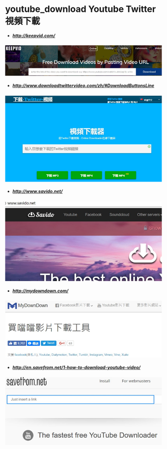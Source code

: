 # youtube_download  Youtube Twitter 視頻下載
- ##### http://keepvid.com/
![](https://github.com/1024china/youtube_download/blob/master/img/keepvid.jpg)

- ##### http://www.downloadtwittervideo.com/zh/#DownloadButtonsLine
![](https://github.com/1024china/youtube_download/blob/master/img/2017-06-12_125145.jpg)

- ##### http://www.savido.net/
![](https://github.com/1024china/youtube_download/blob/master/img/2017-06-12_125710.jpg)

- ##### http://mydowndown.com/
![](https://github.com/1024china/youtube_download/blob/master/img/mydowndown.jpg)

- ##### http://en.savefrom.net/1-how-to-download-youtube-video/
![](https://github.com/1024china/youtube_download/blob/master/img/savefrom.jpg)


